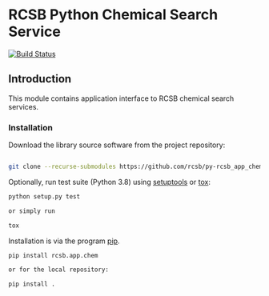 # RCSB Python Chemical Search Service

[![Build Status](https://dev.azure.com/rcsb/RCSB%20PDB%20Python%20Projects/_apis/build/status/rcsb.py-rcsb_app_chem?branchName=master)](https://dev.azure.com/rcsb/RCSB%20PDB%20Python%20Projects/_build/latest?definitionId=22&branchName=master)

## Introduction

This module contains application interface to RCSB chemical search services.

### Installation

Download the library source software from the project repository:

```bash

git clone --recurse-submodules https://github.com/rcsb/py-rcsb_app_chem.git

```

Optionally, run test suite (Python 3.8) using
[setuptools](https://setuptools.readthedocs.io/en/latest/) or
[tox](http://tox.readthedocs.io/en/latest/example/platform.html):

```bash
python setup.py test

or simply run

tox
```

Installation is via the program [pip](https://pypi.python.org/pypi/pip).

```bash
pip install rcsb.app.chem

or for the local repository:

pip install .
```
